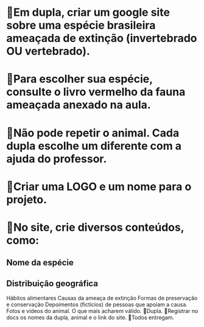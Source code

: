 # 🌱Em dupla, criar um google site sobre uma espécie brasileira ameaçada de extinção (invertebrado OU vertebrado). 
# 🌱Para escolher sua espécie, consulte o livro vermelho da fauna ameaçada anexado na aula.
# 🌱Não pode repetir o animal. Cada dupla escolhe um diferente com a ajuda do professor.
# 🌱Criar uma LOGO e um nome para o projeto.
# 🌱No site, crie diversos conteúdos, como:
## Nome da espécie
## Distribuição geográfica
Hábitos alimentares
Causas da ameaça de extinção
Formas de preservação e conservação
Depoimentos (fictícios) de pessoas que apoiam a causa.
Fotos e vídeos do animal.
O que mais acharem válido.
🔸Dupla.
🔸Registrar no docs os nomes da dupla, animal e o link do site.
🔸Todos entregam.